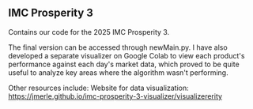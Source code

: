 ## IMC Prosperity 3

Contains our code for the 2025 IMC Prosperity 3.

The final version can be accessed through newMain.py. I have also developed a separate visualizer on Google Colab to view each product's performance against each day's market data, which proved to be quite useful to analyze key areas where the algorithm wasn't performing. 

Other resources include:
Website for data visualization: https://jmerle.github.io/imc-prosperity-3-visualizer/visualizererity

